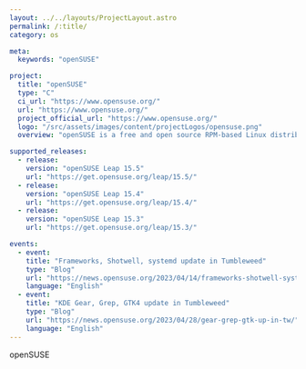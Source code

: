 ```yaml
---
layout: ../../layouts/ProjectLayout.astro
permalink: /:title/
category: os

meta:
  keywords: "openSUSE"

project:
  title: "openSUSE"
  type: "C"
  ci_url: "https://www.opensuse.org/"
  url: "https://www.opensuse.org/"
  project_official_url: "https://www.opensuse.org/"
  logo: "/src/assets/images/content/projectLogos/opensuse.png"
  overview: "openSUSE is a free and open source RPM-based Linux distribution developed by the openSUSE project."

supported_releases:
  - release:
    version: "openSUSE Leap 15.5"
    url: "https://get.opensuse.org/leap/15.5/"
  - release:
    version: "openSUSE Leap 15.4"
    url: "https://get.opensuse.org/leap/15.4/"
  - release:
    version: "openSUSE Leap 15.3"
    url: "https://get.opensuse.org/leap/15.3/"

events:
  - event:
    title: "Frameworks, Shotwell, systemd update in Tumbleweed"
    type: "Blog"
    url: "https://news.opensuse.org/2023/04/14/frameworks-shotwell-systemd-up-in-tw/"
    language: "English"
  - event:
    title: "KDE Gear, Grep, GTK4 update in Tumbleweed"
    type: "Blog"
    url: "https://news.opensuse.org/2023/04/28/gear-grep-gtk-up-in-tw/"
    language: "English"
---
```


<p>openSUSE</p>
